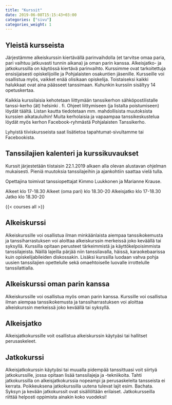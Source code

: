 ```yaml
---
title: "Kurssit"
date: 2019-06-08T15:15:43+03:00
categories: ["sivu"]
categories_weight: 1
---
```


## Yleistä kursseista
Järjestämme alkeiskurssin kiertävällä parinvaihdolla (et tarvitse omaa paria, pari vaihtuu jatkuvasti tunnin aikana) ja oman parin kanssa. Alkeisjatko- ja jatkokurssilla on käytössä kiertävä parinvaihto. Kurssimme ovat tarkoitettuja ensisijaisesti opiskelijoille ja Pohjalaisten osakuntien jäsenille. Kursseille voi osallistua myös, vaikket enää olisikaan opiskelija. Toistaiseksi kaikki halukkaat ovat aina päässeet tanssimaan. Kuhunkin kurssiin sisältyy 14 opetuskertaa. 

Kaikkia kurssilaisia kehotetaan liittymään tanssikerhon sähköpostilistalle tanssi-kerho (ät) helsinki . fi. Ohjeet liittymiseen (ja listalta poistumiseen) löydät täältä. Listan kautta tiedotetaan mm. mahdollisista muutoksista kurssien aikatauluihin! Muita kerholaisia ja vapaampaa tanssikeskustelua löydät myös kerhon Facebook-ryhmästä Pohjalaisten Tanssikerho.

Lyhyistä tiiviskursseista saat lisätietoa tapahtumat-sivultamme tai Facebookista.

## Tanssilajien kalenteri ja kurssikuvaukset
Kurssit järjestetään tiistaisin 22.1.2019 alkaen alla olevan alustavan ohjelman mukaisesti. Pieniä muutoksia tanssilajeihin ja ajankohtiin saattaa vielä tulla.

Opettajina toimivat tanssiopettajat Kimmo Luukkonen ja Marianne Krause.

Alkeet klo 17-18.30
Alkeet (oma pari) klo 18.30-20
Alkeisjatko klo 17-18.30
Jatko klo 18.30-20

{{< courses all >}}

## Alkeiskurssi
Alkeiskurssille voi osallistua ilman minkäänlaista aiempaa tanssikokemusta ja tanssiharrastuksen voi aloittaa alkeiskurssin merkeissä joko keväällä tai syksyllä. Kurssilla opitaan perusteet tärkeimmistä ja käyttökelpoisimmista tanssilajeista. Näillä lajeilla pärjää niin tanssilavalla, häissä, karaokebaarissa kuin opiskelijabileiden diskossakin. Lisäksi kurssilla luodaan vahva pohja uusien tanssilajien opettelulle sekä omaehtoiselle luovalle irrottelulle tanssilattialla.

## Alkeiskurssi oman parin kanssa
Alkeiskurssille voi osallistua myös oman parin kanssa. Kurssille voi osallistua ilman aiempaa tanssikokemusta ja tanssiharrastuksen voi aloittaa alkeiskurssin merkeissä joko keväällä tai syksyllä.

## Alkeisjatko
Alkeisjatkokurssille voit osallistua alkeiskurssin käytyäsi tai hallitset perusaskeleet.

## Jatkokurssi
Alkeisjatkokurssin käytyäsi tai muualla pidempää tanssittuasi voit siirtyä jatkokurssille, jossa opitaan lisää tanssilajeja ja -tekniikoita. Tahti jatkokurssilla on alkeisjatkokurssia nopeampi ja perusaskeleita tansseista ei kerrata. Poikkeuksena jatkokurssilla uutena tulevat lajit esim. Bachata. Syksyn ja kevään jatkokurssit ovat sisällöltään erilaiset. Jatkokursseilla riittää helposti oppimista ainakin koko vuodeksi!
